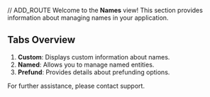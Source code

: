 // ADD_ROUTE
Welcome to the **Names** view! This section provides information about managing names in your application.

## Tabs Overview

1. **Custom**: Displays custom information about names.
2. **Named**: Allows you to manage named entities.
3. **Prefund**: Provides details about prefunding options.

For further assistance, please contact support.
